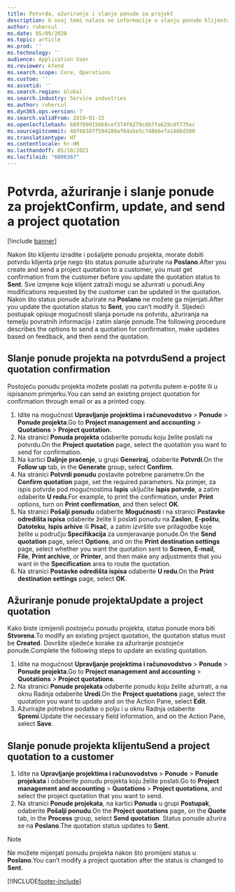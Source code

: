```yaml
---
title: Potvrda, ažuriranje i slanje ponude za projekt
description: U ovoj temi nalaze se informacije o slanju ponude klijentu na potvrdu, izmjeni na temelju povratnih informacija i zatim ponovnom slanju ponude.
author: ruhercul
ms.date: 05/09/2020
ms.topic: article
ms.prod: ''
ms.technology: ''
audience: Application User
ms.reviewer: kfend
ms.search.scope: Core, Operations
ms.custom: ''
ms.assetid: ''
ms.search.region: Global
ms.search.industry: Service industries
ms.author: ruhercul
ms.dyn365.ops.version: 7
ms.search.validFrom: 2019-01-15
ms.openlocfilehash: 6897890156b8cef374f6279c8b7fa629c0f775ec
ms.sourcegitcommit: 40f68387f594180af64a5e5c748b6efa188bd300
ms.translationtype: HT
ms.contentlocale: hr-HR
ms.lasthandoff: 05/10/2021
ms.locfileid: "6006367"
---
```

# <a name="confirm-update-and-send-a-project-quotation"></a><span data-ttu-id="affd2-103">Potvrda, ažuriranje i slanje ponude za projekt</span><span class="sxs-lookup"><span data-stu-id="affd2-103">Confirm, update, and send a project quotation</span></span>

[!include [banner](../includes/banner.md)]

<span data-ttu-id="affd2-104">Nakon što klijentu izradite i pošaljete ponudu projekta, morate dobiti potvrdu klijenta prije nego što status ponude ažurirate na **Poslano**.</span><span class="sxs-lookup"><span data-stu-id="affd2-104">After you create and send a project quotation to a customer, you must get confirmation from the customer before you update the quotation status to **Sent**.</span></span> <span data-ttu-id="affd2-105">Sve izmjene koje klijent zatraži mogu se ažurirati u ponudi.</span><span class="sxs-lookup"><span data-stu-id="affd2-105">Any modifications requested by the customer can be updated in the quotation.</span></span> <span data-ttu-id="affd2-106">Nakon što status ponude ažurirate na **Poslano** ne možete ga mijenjati.</span><span class="sxs-lookup"><span data-stu-id="affd2-106">After you update the quotation status to **Sent**, you can’t modify it.</span></span> <span data-ttu-id="affd2-107">Sljedeći postupak opisuje mogućnosti slanja ponude na potvrdu, ažuriranja na temelju povratnih informacija i zatim slanje ponude.</span><span class="sxs-lookup"><span data-stu-id="affd2-107">The following procedure describes the options to send a quotation for confirmation, make updates based on feedback, and then send the quotation.</span></span>

## <a name="send-a-project-quotation-confirmation"></a><span data-ttu-id="affd2-108">Slanje ponude projekta na potvrdu</span><span class="sxs-lookup"><span data-stu-id="affd2-108">Send a project quotation confirmation</span></span>  

<span data-ttu-id="affd2-109">Postojeću ponudu projekta možete poslati na potvrdu putem e-pošte ili u ispisanom primjerku.</span><span class="sxs-lookup"><span data-stu-id="affd2-109">You can send an existing project quotation for confirmation through email or as a printed copy.</span></span> 

1. <span data-ttu-id="affd2-110">Idite na mogućnost **Upravljanje projektima i računovodstvo** > **Ponude** > **Ponude projekta**.</span><span class="sxs-lookup"><span data-stu-id="affd2-110">Go to **Project management and accounting** > **Quotations** > **Project quotation.**</span></span> 
2. <span data-ttu-id="affd2-111">Na stranici **Ponuda projekta** odaberite ponudu koju želite poslati na potvrdu.</span><span class="sxs-lookup"><span data-stu-id="affd2-111">On the **Project quotation** page, select the quotation you want to send for confirmation.</span></span> 
3. <span data-ttu-id="affd2-112">Na kartici **Daljnje praćenje**, u grupi **Generiraj**, odaberite **Potvrdi**.</span><span class="sxs-lookup"><span data-stu-id="affd2-112">On the **Follow up** tab, in the **Generate** group, select **Confirm**.</span></span> 
4. <span data-ttu-id="affd2-113">Na stranici **Potvrdi ponudu** postavite potrebne parametre.</span><span class="sxs-lookup"><span data-stu-id="affd2-113">On the **Confirm quotation** page, set the required parameters.</span></span> <span data-ttu-id="affd2-114">Na primjer, za ispis potvrde pod mogućnostima **Ispis** uključite **Ispis potvrde**, a zatim odaberite **U redu**.</span><span class="sxs-lookup"><span data-stu-id="affd2-114">For example, to print the confirmation, under **Print** options, turn on **Print confirmation**, and then select **OK**.</span></span>
5. <span data-ttu-id="affd2-115">Na stranici **Pošalji ponudu** odaberite **Mogućnosti** i na stranici **Postavke odredišta ispisa** odaberite želite li poslati ponudu na **Zaslon**, **E-poštu**, **Datoteku**, **Ispis arhive** ili **Pisač**, a zatim izvršite sve prilagodbe koje želite u području **Specifikacija** za usmjeravanje ponude.</span><span class="sxs-lookup"><span data-stu-id="affd2-115">On the **Send quotation** page, select **Options**, and on the **Print destination settings** page, select whether you want the quotation sent to **Screen**, **E-mail**, **File**, **Print archive**, or **Printer**, and then make any adjustments that you want in the **Specification** area to route the quotation.</span></span>
6. <span data-ttu-id="affd2-116">Na stranici **Postavke odredišta ispisa** odaberite **U redu**.</span><span class="sxs-lookup"><span data-stu-id="affd2-116">On the **Print destination settings** page, select **OK**.</span></span>  

## <a name="update-a-project-quotation"></a><span data-ttu-id="affd2-117">Ažuriranje ponude projekta</span><span class="sxs-lookup"><span data-stu-id="affd2-117">Update a project quotation</span></span>

<span data-ttu-id="affd2-118">Kako biste izmijenili postojeću ponudu projekta, status ponude mora biti **Stvorena**.</span><span class="sxs-lookup"><span data-stu-id="affd2-118">To modify an existing project quotation, the quotation status must be **Created**.</span></span> <span data-ttu-id="affd2-119">Dovršite sljedeće korake za ažuriranje postojeće ponude.</span><span class="sxs-lookup"><span data-stu-id="affd2-119">Complete the following steps to update an existing quotation.</span></span> 

1. <span data-ttu-id="affd2-120">Idite na mogućnost **Upravljanje projektima i računovodstvo** > **Ponude** > **Ponude projekta**.</span><span class="sxs-lookup"><span data-stu-id="affd2-120">Go to **Project management and accounting** > **Quotations** > **Project quotations**.</span></span>
2. <span data-ttu-id="affd2-121">Na stranici **Ponude projekata** odaberite ponudu koju želite ažurirati, a na oknu Radnja odaberite **Uredi**.</span><span class="sxs-lookup"><span data-stu-id="affd2-121">On the **Project quotations** page, select the quotation you want to update and on the Action Pane, select **Edit**.</span></span>
3. <span data-ttu-id="affd2-122">Ažurirajte potrebne podatke o polju i u oknu Radnja odaberite **Spremi**.</span><span class="sxs-lookup"><span data-stu-id="affd2-122">Update the necessary field information, and on the Action Pane, select **Save**.</span></span>  

## <a name="send-a-project-quotation-to-a-customer"></a><span data-ttu-id="affd2-123">Slanje ponude projekta klijentu</span><span class="sxs-lookup"><span data-stu-id="affd2-123">Send a project quotation to a customer</span></span> 

1. <span data-ttu-id="affd2-124">Idite na **Upravljanje projektima i računovodstvo** > **Ponude** > **Ponude projekata** i odaberite ponudu projekta koju želite poslati.</span><span class="sxs-lookup"><span data-stu-id="affd2-124">Go to **Project management and accounting** > **Quotations** > **Project quotations**, and select the project quotation that you want to send.</span></span>
2. <span data-ttu-id="affd2-125">Na stranici **Ponude projekata**, na kartici **Ponuda** u grupi **Postupak**, odaberite **Pošalji ponudu**.</span><span class="sxs-lookup"><span data-stu-id="affd2-125">On the **Project quotations** page, on the **Quote** tab, in the **Process** group, select **Send quotation**.</span></span> <span data-ttu-id="affd2-126">Status ponude ažurira se na **Poslano**.</span><span class="sxs-lookup"><span data-stu-id="affd2-126">The quotation status updates to **Sent**.</span></span>

> [!NOTE]
> <span data-ttu-id="affd2-127">Ne možete mijenjati ponudu projekta nakon što promijeni status u **Poslano**.</span><span class="sxs-lookup"><span data-stu-id="affd2-127">You can’t modify a project quotation after the status is changed to **Sent**.</span></span>


[!INCLUDE[footer-include](../includes/footer-banner.md)]